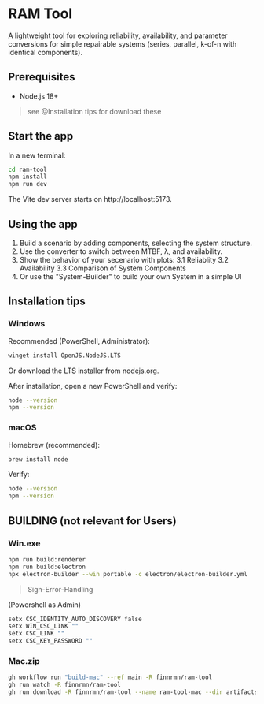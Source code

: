 # RAM Tool

A lightweight tool for exploring reliability, availability, and parameter conversions for simple repairable systems (series, parallel, k-of-n with identical components).

## Prerequisites

- Node.js 18+
>  see @Installation tips for download these

## Start the app
In a new terminal:

```bash
cd ram-tool
npm install
npm run dev
```

The Vite dev server starts on http://localhost:5173.

## Using the app
1. Build a scenario by adding components, selecting the system structure.
2. Use the converter to switch between MTBF, λ, and availability.
3. Show the behavior of your secenario with plots:
    3.1 Reliablity 
    3.2 Availability 
    3.3 Comparison of System Components
4. Or use the "System-Builder" to build your own System in a simple UI


## Installation tips

### Windows

Recommended (PowerShell, Administrator):
```bash
winget install OpenJS.NodeJS.LTS
```
Or download the LTS installer from nodejs.org.


After installation, open a new PowerShell and verify:
```bash
node --version
npm --version
```
### macOS

Homebrew (recommended):
```bash
brew install node
```
Verify:
```bash
node --version
npm --version
```

## BUILDING (not relevant for Users)

### Win.exe
```bash
npm run build:renderer
npm run build:electron
npx electron-builder --win portable -c electron/electron-builder.yml
```
>Sign-Error-Handling

(Powershell as Admin)
```bash
setx CSC_IDENTITY_AUTO_DISCOVERY false
setx WIN_CSC_LINK ""
setx CSC_LINK ""
setx CSC_KEY_PASSWORD ""
```

### Mac.zip
```bash
gh workflow run "build-mac" --ref main -R finnrmn/ram-tool
gh run watch -R finnrmn/ram-tool
gh run download -R finnrmn/ram-tool --name ram-tool-mac --dir artifacts
```



